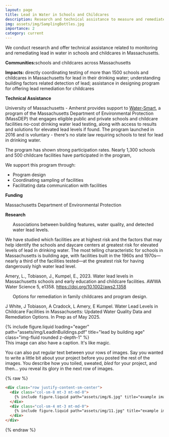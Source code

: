 ```yaml
---
layout: page
title: Lead in Water in Schools and Childcares
description: Research and technical assistance to measure and remediate lead in water in schools and childcares
img: assets/img/SamplingBottles.jpg
importance: 2
category: current
---
```


We conduct research and offer technical assistance related to monitoring and remediating lead in water in schools and childcares in Massachusetts.

<b> Communities:</b>schools and childcares across Massachusetts

<b> Impacts: </b>directly coordinating testing of more than 1500 schools and childcares in Massachusetts for lead in their drinking water; understanding building factors related detection of lead; assistance in designing program for offering lead remediation for childcares

<b> Technical Assistance</b>

University of Massachusetts - Amherst provides support to <a href="https://doi.org/10.1002/aws2.1358">Water-Smart</a>, a program of the Massachusetts Department of Environmental Protection (MassDEP) that engages eligible public and private schools and childcare facilities no-cost drinking water lead testing, along with access to results and solutions for elevated lead levels if found. The program launched in 2016 and is voluntary - there's no state law requiring schools to test for lead in drinking water.

The program has shown strong participation rates. Nearly 1,300 schools and 500 childcare facilities have participated in the program,

We support this program through:

- Program design
- Coordinating sampling of facilities
- Facilitating data communication with facilities

<b>Funding</b>

Massachusetts Department of Environmental Protection

<b>Research</b>

<ul>Associations between building features, water quality, and detected water lead levels.</ul> We have studied which facilities are at highest risk and the factors that may help identify the schools and daycare centers at greatest risk for elevated levels of lead in drinking water. The most telling characteristic for schools in Massachusetts is building age, with facilities built in the 1960s and 1970s—nearly a third of the facilities tested—at the greatest risk for having dangerously high water lead level.

Amery, L., Tobiason, J., Kumpel, E., 2023. Water lead levels in Massachusetts schools and early education and childcare facilities. AWWA Water Science 5, e1358. <a href="https://doi.org/10.1002/aws2.1358">https://doi.org/10.1002/aws2.1358</a>

<ul>Options for remediation in family childcares and program design.</ul>

J White, J Tobiason, A Cradock, L Amery, E Kumpel. Water Lead Levels in Childcare Facilities in Massachusetts: Updated Water Quality Data and Remediation Options. In Prep as of May 2025.

<div class="row">
    <div class="col-sm mt-3 mt-md-0">
        {% include figure.liquid loading="eager" path="assets/img/LeadInBuildings.pdf" title="lead by building age" class="img-fluid rounded z-depth-1" %}
    </div>
</div>
<div class="caption">
    This image can also have a caption. It's like magic.
</div>

You can also put regular text between your rows of images.
Say you wanted to write a little bit about your project before you posted the rest of the images.
You describe how you toiled, sweated, _bled_ for your project, and then... you reveal its glory in the next row of images.

{% raw %}

```html
<div class="row justify-content-sm-center">
  <div class="col-sm-8 mt-3 mt-md-0">
    {% include figure.liquid path="assets/img/6.jpg" title="example image" class="img-fluid rounded z-depth-1" %}
  </div>
  <div class="col-sm-4 mt-3 mt-md-0">
    {% include figure.liquid path="assets/img/11.jpg" title="example image" class="img-fluid rounded z-depth-1" %}
  </div>
</div>
```

{% endraw %}
